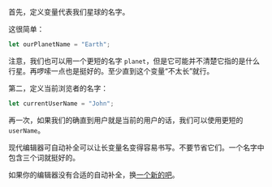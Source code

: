 首先，定义变量代表我们星球的名字。

这很简单：

```js
let ourPlanetName = "Earth";
```

注意，我们也可以用一个更短的名字 `planet`，但是它可能并不清楚它指的是什么行星。再啰嗦一点也是挺好的。至少直到这个变量“不太长”就行。

第二，定义当前浏览者的名字：

```js
let currentUserName = "John";
```

再一次，如果我们的确直到用户就是当前的用户的话，我们可以使用更短的 `userName`。

现代编辑器可自动补全可以让长变量名变得容易书写。不要节省它们。一个名字中包含三个词就挺好的。

如果你的编辑器没有合适的自动补全，换[一个新的吧](/editors)。

